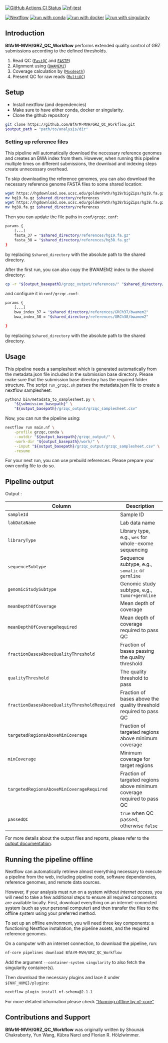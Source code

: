 [![GitHub Actions CI Status](https://github.com/nf-core/grzqc/actions/workflows/ci.yml/badge.svg)](https://github.com/nf-core/grzqc/actions/workflows/ci.yml)
[![nf-test](https://img.shields.io/badge/unit_tests-nf--test-337ab7.svg)](https://www.nf-test.com)

[![Nextflow](https://img.shields.io/badge/nextflow%20DSL2-%E2%89%A524.04.2-23aa62.svg)](https://www.nextflow.io/)
[![run with conda](http://img.shields.io/badge/run%20with-conda-3EB049?labelColor=000000&logo=anaconda)](https://docs.conda.io/en/latest/)
[![run with docker](https://img.shields.io/badge/run%20with-docker-0db7ed?labelColor=000000&logo=docker)](https://www.docker.com/)
[![run with singularity](https://img.shields.io/badge/run%20with-singularity-1d355c.svg?labelColor=000000)](https://sylabs.io/docs/)

## Introduction

**BfArM-MVH/GRZ_QC_Workflow** performs extended quality control of GRZ submissions according to the defined thresholds.

1. Read QC ([`FastQC`](https://www.bioinformatics.babraham.ac.uk/projects/fastqc/) and [`FASTP`](https://github.com/OpenGene/fastp))
2. Alignment using ([`BWAMEM2`](https://github.com/bwa-mem2/bwa-mem2))
3. Coverage calculation by ([`Mosdepth`](https://github.com/brentp/mosdepth))
4. Present QC for raw reads ([`MultiQC`](http://multiqc.info/))


## Setup

- Install nextflow (and dependencies)
- Make sure to have either conda, docker or singularity.
- Clone the github repository

```bash
git clone https://github.com/BfArM-MVH/GRZ_QC_Workflow.git
$output_path = "path/to/analysis/dir"
```

### Setting up reference files

This pipeline will automatically download the necessary reference genomes and creates an BWA index from them.
However, when running this pipeline multiple times on different submissions, the download and indexing steps create unnecessary overhead.

To skip downloading the reference genomes, you can also download the necessary reference genome FASTA files to some shared location:
```bash
wget https://hgdownload.soe.ucsc.edu/goldenPath/hg19/bigZips/hg19.fa.gz
mv hg19.fa.gz $shared_directory/references
wget https://hgdownload.soe.ucsc.edu/goldenPath/hg38/bigZips/hg38.fa.gz
mv hg38.fa.gz $shared_directory/references
```
Then you can update the file paths in `conf/grzqc.conf`:
```bash
params {
    [...]
    fasta_37 = "$shared_directory/references/hg19.fa.gz"
    fasta_38 = "$shared_directory/references/hg38.fa.gz"
}
```
by replacing `$shared_directory` with the absolute path to the shared directory.

After the first run, you can also copy the BWAMEM2 index to the shared directory:
```bash
cp -r "${output_basepath}/grzqc_output/references/" "$shared_directory/references/"
```
and configure it in `conf/grzqc.conf`:
```bash
params {
    [...]
    bwa_index_37 = "$shared_directory/references/GRCh37/bwamem2"
    bwa_index_38 = "$shared_directory/references/GRCh38/bwamem2"

}
```
by replacing `$shared_directory` with the absolute path to the shared directory.


## Usage

This pipeline needs a samplesheet which is generated automatically from the metadata.json file included in the submission base directory. Please make sure that the submission base directory has the required folder structure. The script `run_grzqc.sh` parses the metadata.json file to create a nextflow samplesheet:

```bash
python3 bin/metadata_to_samplesheet.py \
    "${submission_basepath}" \
    "${output_basepath}/grzqc_output/grzqc_samplesheet.csv"
```

Now, you can run the pipeline using:

```bash
nextflow run main.nf \
    -profile grzqc,conda \
    --outdir "${output_basepath}/grzqc_output/" \
    -work-dir "${output_basepath}/work/" \
    --input "${output_basepath}/grzqc_output/grzqc_samplesheet.csv" \
    -resume
```

For your next run, you can use prebuild references. Please prepare your own config file to do so.

## Pipeline output

Output :

| Column                                       | Description                                                                                     |
|----------------------------------------------|-------------------------------------------------------------------------------------------------|
| `sampleId`                                   | Sample ID                                                                                       |
| `labDataName`                                | Lab data name                                                                                   |
| `libraryType`                                | Library type, e.g., `wes` for whole-exome sequencing                                            |
| `sequenceSubtype`                            | Sequence subtype, e.g., `somatic` or `germline`                                                 |
| `genomicStudySubtype`                        | Genomic study subtype, e.g., `tumor+germline`                                                   |
| `meanDepthOfCoverage`                        | Mean depth of coverage                                                                          |
| `meanDepthOfCoverageRequired`                | Mean depth of coverage required to pass QC                                                      |
| `fractionBasesAboveQualityThreshold`         | Fraction of bases passing the quality threshold                                                 |
| `qualityThreshold`                           | The quality threshold to pass                                                                   |
| `fractionBasesAboveQualityThresholdRequired` | Fraction of bases above the quality threshold required to pass QC                               |
| `targetedRegionsAboveMinCoverage`            | Fraction of targeted regions above minimum coverage                                             |
| `minCoverage`                                | Minimum coverage for target regions                                                             |
| `targetedRegionsAboveMinCoverageRequired`    | Fraction of targeted regions above minimum coverage required to pass QC                         |
| `passedQC`                                   | `true` when QC passed, otherwise `false`                                                        |

For more details about the output files and reports, please refer to the [output documentation](docs/output.md).

## Running the pipeline offline

Nextflow can automatically retrieve almost everything necessary to execute a pipeline from the web, including pipeline code, software dependencies, reference genomes, and remote data sources.

However, if your analysis must run on a system without *internet access*, you will need to take a few additional steps to ensure all required components are available locally. First, download everything on an internet-connected system (such as your personal computer) and then transfer the files to the offline system using your preferred method.

To set up an offline environment, you will need three key components: a functioning Nextflow installation, the pipeline assets, and the required reference genomes.

On a computer with an internet connection, to download the pipeline, run:

```bash
nf-core pipelines download BfArM-MVH/GRZ_QC_Workflow
```

Add the argument `--container-system singularity` to also fetch the singularity container(s).

Then download the necessary plugins and lace it under `${NXF_HOME}/plugins`:

```bash
nextflow plugin install nf-schema@2.1.1

```


For more detailed information please check ["Running offline by nf-core"](https://nf-co.re/docs/usage/getting_started/offline)


## Contributions and Support

**BfArM-MVH/GRZ_QC_Workflow** was originally written by Shounak Chakraborty, Yun Wang, Kübra Narci and Florian R. Hölzlwimmer.


